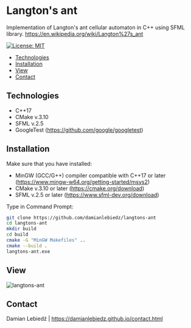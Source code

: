 # Langton's ant
Implementation of Langton's ant cellular automaton in C++ using SFML library.
https://en.wikipedia.org/wiki/Langton%27s_ant

[![License: MIT](https://img.shields.io/badge/License-MIT-yellow.svg)](https://opensource.org/licenses/MIT)

- [Technologies](#technologies)
- [Installation](#installation)
- [View](#view)
- [Contact](#contact)

## Technologies
- C++17
- CMake v.3.10
- SFML v.2.5
- GoogleTest (https://github.com/google/googletest)

## Installation
Make sure that you have installed:
- MinGW (GCC/G++) compiler compatible with C++17 or later (https://www.mingw-w64.org/getting-started/msys2)
- CMake v.3.10 or later (https://cmake.org/download)
- SFML v.2.5 or later (https://www.sfml-dev.org/download)

Type in Command Prompt:
```bash
git clone https://github.com/damianlebiedz/langtons-ant
cd langtons-ant
mkdir build
cd build
cmake -G "MinGW Makefiles" ..
cmake --build .
langtons-ant.exe
```

## View
![langtons-ant](https://github.com/user-attachments/assets/9b71c99d-df5e-4b80-b68b-0046e1f5defd)

## Contact
Damian Lebiedź | https://damianlebiedz.github.io/contact.html

